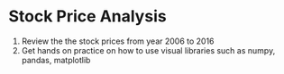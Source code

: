 # Stock Price Analysis
1. Review the the stock prices from year 2006 to 2016
2. Get hands on practice on how to use visual libraries such as numpy, pandas, matplotlib
